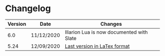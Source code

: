 # Changelog

Version | Date       | Changes
------- | ---------- | -------
6.0     | 11/12/2020 | Illarion Lua is now documented with Slate
5.24    | 12/09/2020 | [Last version in LaTex format](https://github.com/Illarion-eV/Illarion-Server/blob/0.11.0/doc/luadoc.pdf)
